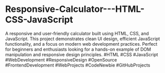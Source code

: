 # Responsive-Calculator---HTML-CSS-JavaScript
A responsive and user-friendly calculator built using HTML, CSS, and JavaScript. This project demonstrates clean UI design, efficient JavaScript functionality, and a focus on modern web development practices. Perfect for beginners and enthusiasts looking for a hands-on example of DOM manipulation and responsive design principles.
#HTML #CSS #JavaScript #WebDevelopment #ResponsiveDesign #OpenSource #FrontendDevelopment #WebProjects #CodeNewbie #GitHubProjects
